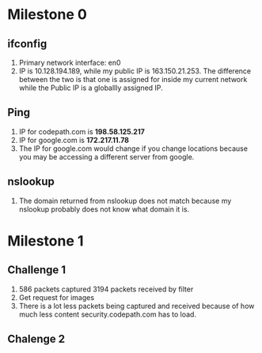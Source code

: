 # Milestone 0
## ifconfig
1.  Primary network interface: en0
2.  IP is 10.128.194.189, while my public IP is 163.150.21.253. The difference between the two is that one is assigned for inside my current network while the Public IP is a globallly assigned IP.


## Ping

1.  IP for codepath.com is **198.58.125.217**
2.  IP for google.com is **172.217.11.78**
3.  The IP for google.com would change if you change locations because you may be accessing a different server from google.


## nslookup

1.  The domain returned from nslookup does not match because my nslookup probably does not know what domain it is.


# Milestone 1
## Challenge 1
1.  586 packets captured
    3194 packets received by filter
2.  Get request for images
3.  There is a lot less packets being captured and received because of how much less content security.codepath.com has to load.

## Chalenge 2


